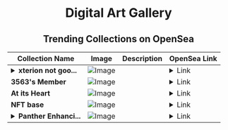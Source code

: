 <div align="center">

# Digital Art Gallery

## Trending Collections on OpenSea

| Collection Name                       | Image                                                                                     | Description                       | OpenSea Link                                                                                          |
|---------------------------------------|-------------------------------------------------------------------------------------------|-----------------------------------|--------------------------------------------------------------------------------------------------------|
| **<details><summary>xterion not goo...</summary>xterion not good,when no airdrop</details>** | ![Image](https://i.seadn.io/s/raw/files/c0db9c9a69295342fc08f043ed9a8415.jpg?w=500&auto=format?w=200&auto=format) |  | <details><summary>Link</summary>[xterion not good,when no airdrop](https://opensea.io/collection/xterion-not-good-when-no-airdrop)</details> |
| **3563's Member** | ![Image](https://i.seadn.io/s/raw/files/34916265a4cbe104c8cbceba492b3f99.png?w=500&auto=format?w=200&auto=format) |  | <details><summary>Link</summary>[3563's Member](https://opensea.io/collection/3563-s-member)</details> |
| **At its Heart** | ![Image](https://i.seadn.io/s/raw/files/0f358344edfffbe9716c90dc797c8cff.jpg?w=500&auto=format?w=200&auto=format) |  | <details><summary>Link</summary>[At its Heart](https://opensea.io/collection/at-its-heart)</details> |
| **NFT base** | ![Image](https://i.seadn.io/s/raw/files/04f539a4d653efc774d73890f947b1cb.jpg?w=500&auto=format?w=200&auto=format) |  | <details><summary>Link</summary>[NFT base](https://opensea.io/collection/nft-base-19)</details> |
| **<details><summary>Panther Enhanci...</summary>Panther Enhancing Chassis Fine</details>** | ![Image](https://i.seadn.io/s/raw/files/63f3f0a9e9d7e932c8300118aaba285d.jpg?w=500&auto=format?w=200&auto=format) |  | <details><summary>Link</summary>[Panther Enhancing Chassis Fine](https://opensea.io/collection/panther-enhancing-chassis-fine)</details> |

</div>
